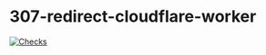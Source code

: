 # 307-redirect-cloudflare-worker

[![Checks](https://github.com/anyxyz/307-redirect-cloudflare-worker/actions/workflows/checks.yml/badge.svg?branch=main)](https://github.com/anyxyz/307-redirect-cloudflare-worker/actions/workflows/checks.yml)
